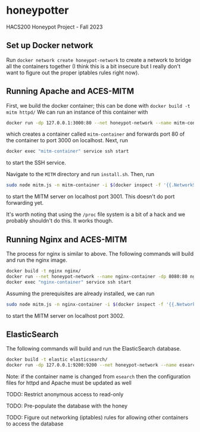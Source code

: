 # honeypotter
HACS200 Honeypot Project - Fall 2023

## Set up Docker network
Run `docker network create honeypot-network` to create a network to bridge all the containers together (I think this is a bit insecure but I really don't want to figure out the proper iptables rules right now).

## Running Apache and ACES-MITM
First, we build the docker container; this can be done with `docker build -t mitm httpd/` We can run an instance of this container with
```bash
docker run -dp 127.0.0.1:3000:80 --net honeypot-network --name mitm-container mitm
```
which creates a container called `mitm-container` and forwards port 80 of the container to port 3000 on localhost. Next, run
```bash
docker exec "mitm-container" service ssh start
```
to start the SSH service.

Navigate to the `MITM` directory and run `install.sh`. Then, run
```bash
sudo node mitm.js -n mitm-container -i $(docker inspect -f '{{.NetworkSettings.IPAddress}}' mitm-container) -p 3001 -a --auto-access-fixed 2 --container-mount-path-prefix /proc --container-mount-path-suffix root --debug
```
to start the MITM server on localhost port 3001. This doesn't do port forwarding yet.

It's worth noting that using the `/proc` file system is a bit of a hack and we probably shouldn't do this. It works though.

## Running Nginx and ACES-MITM
The process for nginx is similar to above. The following commands will build and run the nginx image.
```bash
docker build -t nginx nginx/
docker run --net honeypot-network --name nginx-container -dp 8080:80 nginx
docker exec "nginx-container" service ssh start
```

Assuming the prerequisites are already installed, we can run
```bash
sudo node mitm.js -n nginx-container -i $(docker inspect -f '{{.NetworkSettings.IPAddress}}' nginx-container) -p 3002 -a --auto-access-fixed 2 --container-mount-path-prefix /proc --container-mount-path-suffix root --debug
```
to start the MITM server on localhost port 3002.

## ElasticSearch
The following commands will build and run the ElasticSearch database.
```bash
docker build -t elastic elasticsearch/
docker run -dp 127.0.0.1:9200:9200 --net honeypot-network --name esearch -m 1GB elastic
```
Note: if the container name is changed from `esearch` then the configuration files for httpd and Apache must be updated as well

TODO: Restrict anonymous access to read-only

TODO: Pre-populate the database with the honey

TODO: Figure out networking (iptables) rules for allowing other containers to access the database
